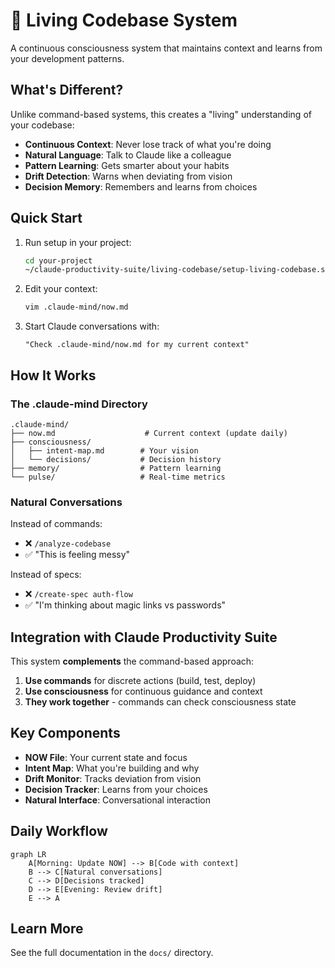 # 🧠 Living Codebase System

A continuous consciousness system that maintains context and learns from your development patterns.

## What's Different?

Unlike command-based systems, this creates a "living" understanding of your codebase:

- **Continuous Context**: Never lose track of what you're doing
- **Natural Language**: Talk to Claude like a colleague
- **Pattern Learning**: Gets smarter about your habits
- **Drift Detection**: Warns when deviating from vision
- **Decision Memory**: Remembers and learns from choices

## Quick Start

1. Run setup in your project:
   ```bash
   cd your-project
   ~/claude-productivity-suite/living-codebase/setup-living-codebase.sh
   ```

2. Edit your context:
   ```bash
   vim .claude-mind/now.md
   ```

3. Start Claude conversations with:
   ```
   "Check .claude-mind/now.md for my current context"
   ```

## How It Works

### The .claude-mind Directory
```
.claude-mind/
├── now.md                    # Current context (update daily)
├── consciousness/
│   ├── intent-map.md        # Your vision
│   └── decisions/           # Decision history
├── memory/                  # Pattern learning
└── pulse/                   # Real-time metrics
```

### Natural Conversations

Instead of commands:
- ❌ `/analyze-codebase`
- ✅ "This is feeling messy"

Instead of specs:
- ❌ `/create-spec auth-flow`
- ✅ "I'm thinking about magic links vs passwords"

## Integration with Claude Productivity Suite

This system **complements** the command-based approach:

1. **Use commands** for discrete actions (build, test, deploy)
2. **Use consciousness** for continuous guidance and context
3. **They work together** - commands can check consciousness state

## Key Components

- **NOW File**: Your current state and focus
- **Intent Map**: What you're building and why
- **Drift Monitor**: Tracks deviation from vision
- **Decision Tracker**: Learns from your choices
- **Natural Interface**: Conversational interaction

## Daily Workflow

```mermaid
graph LR
    A[Morning: Update NOW] --> B[Code with context]
    B --> C[Natural conversations]
    C --> D[Decisions tracked]
    D --> E[Evening: Review drift]
    E --> A
```

## Learn More

See the full documentation in the `docs/` directory.
